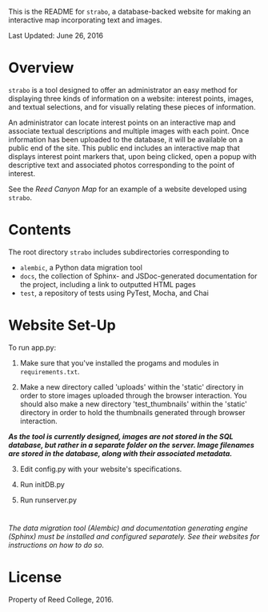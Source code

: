 This is the README for `strabo`, a database-backed website for
making an interactive map incorporating text and images. 

Last Updated: June 26, 2016

#

Overview
========
`strabo` is a tool designed to offer an administrator an easy method 
for displaying three kinds of information on a website: interest points, images, and textual selections, and for visually relating these pieces of information. 

An administrator can locate interest points on an interactive map and associate textual descriptions and multiple images with each point. 
Once information has been uploaded to the database, it will
be available on a public end of the site. This public end
includes an interactive map that displays interest point markers that, upon being clicked, open a popup with descriptive text and associated photos corresponding to the point of interest. 

See the *Reed Canyon Map* for an example of a website developed using `strabo`.

#

Contents
========
The root directory `strabo` includes subdirectories corresponding to
* `alembic`, a Python data migration tool 
* `docs`, the collection of Sphinx- and JSDoc-generated documentation for the project, including a link to outputted HTML pages
* `test`, a repository of tests using PyTest, Mocha, and Chai

#

Website Set-Up
==============

To run app.py:

1. Make sure that you've installed the progams and modules in 
`requirements.txt`.

2. Make a new directory called 'uploads' within the 'static' 
directory in order to store images uploaded through the 
browser interaction. You should also make a new directory 
'test_thumbnails' within the 'static' directory in order to 
hold the thumbnails generated through browser interaction.

***As the tool is currently designed, images are not stored in 
the SQL database, but rather in a separate folder on the server. 
Image filenames are stored in the database, along with their 
associated metadata.***

3. Edit config.py with your website's specifications.

4. Run initDB.py

5. Run runserver.py

#

_The data migration tool (Alembic) and documentation generating engine (Sphinx) must be installed and configured separately. See their websites for instructions on how to do so._

#

License
=======
Property of Reed College, 2016.
